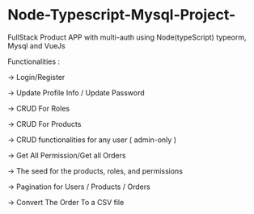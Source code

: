# Node-Typescript-Mysql-Project-

FullStack Product APP with multi-auth using Node(typeScript) typeorm, Mysql and VueJs

Functionalities :

-> Login/Register

-> Update Profile Info / Update Password

-> CRUD For Roles

-> CRUD For Products

-> CRUD functionalities for any user ( admin-only )

-> Get All Permission/Get all Orders

-> The seed for the products, roles, and permissions

-> Pagination for Users / Products / Orders

-> Convert The Order To a CSV file
